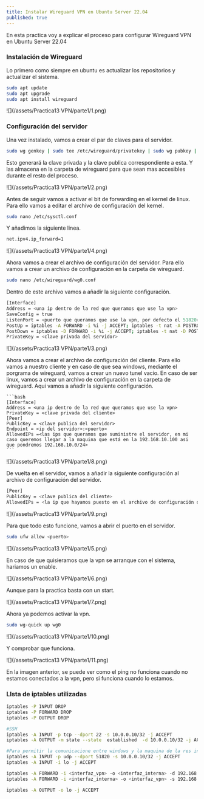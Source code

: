 ```yaml
---
title: Instalar Wireguard VPN en Ubuntu Server 22.04
published: true
---
```

En esta practica voy a explicar el proceso para configurar Wireguard VPN en Ubuntu Server 22.04

### Instalación de Wireguard

Lo primero como siempre en ubuntu es actualizar los repositorios y actualizar el sistema.

```bash
sudo apt update
sudo apt upgrade
sudo apt install wireguard
```
![](/assets/Practica13 VPN/parte1/1.png)

### Configuración del servidor

Una vez instalado, vamos a crear el par de claves para el servidor.

```bash
sudo wg genkey | sudo tee /etc/wireguard/privatekey | sudo wg pubkey | sudo tee /etc/wireguard/publickey
```
Esto generará la clave privada y la clave publica correspondiente a esta. Y las almacena en la carpeta de wireguard para que sean mas accesibles durante el resto del proceso.

![](/assets/Practica13 VPN/parte1/2.png)

Antes de seguir vamos a activar el bit de forwarding en el kernel de linux. Para ello vamos a editar el archivo de configuración del kernel.

```bash
sudo nano /etc/sysctl.conf
```
Y añadimos la siguiente linea.

```bash
net.ipv4.ip_forward=1
```
![](/assets/Practica13 VPN/parte1/4.png)

Ahora vamos a crear el archivo de configuración del servidor. Para ello vamos a crear un archivo de configuración en la carpeta de wireguard.

```bash
sudo nano /etc/wireguard/wg0.conf
```
Dentro de este archivo vamos a añadir la siguiente configuración.

```bash
[Interface]
Address = <una ip dentro de la red que queramos que use la vpn>
SaveConfig = true
ListenPort = <puerto que queramos que use la vpn, por defecto el 51820>
PostUp = iptables -A FORWARD -i %i -j ACCEPT; iptables -t nat -A POSTROUTING -o <interfaz de salida> -j MASQUERADE
PostDown = iptables -D FORWARD -i %i -j ACCEPT; iptables -t nat -D POSTROUTING -o <interfaz de salida> -j MASQUERADE
PrivateKey = <clave privada del servidor>
```

![](/assets/Practica13 VPN/parte1/3.png)



Ahora vamos a crear el archivo de configuración del cliente. Para ello vamos a nuestro cliente y en caso de que sea windows, mediante el porgrama de wireguard, vamos a crear un nuevo tunel vacio. En caso de ser linux, vamos a crear un archivo de configuración en la carpeta de wireguard. Aqui vamos a añadir la siguiente configuración.
    
    ```bash
    [Interface]
    Address = <una ip dentro de la red que queramos que use la vpn>
    PrivateKey = <clave privada del cliente>
    [Peer]
    PublicKey = <clave publica del servidor>
    Endpoint = <ip del servidor>:<puerto>
    AllowedIPs =<las ips que queramos que suministre el servidor, en mi caso queremos llegar a la maquina que está en la 192.168.10.100 asi que pondremos 192.168.10.0/24>
    ```

![](/assets/Practica13 VPN/parte1/8.png) 

De vuelta en el servidor, vamos a añadir la siguiente configuración al archivo de configuración del servidor.

```bash
[Peer]
PublicKey = <clave publica del cliente>
AllowedIPs = <la ip que hayamos puesto en el archivo de configuración del cliente>
```

![](/assets/Practica13 VPN/parte1/9.png)

Para que todo esto funcione, vamos a abrir el puerto en el servidor.

```bash
sudo ufw allow <puerto>
```
![](/assets/Practica13 VPN/parte1/5.png)

En caso de que quisieramos que la vpn se arranque con el sistema, hariamos un enable.

![](/assets/Practica13 VPN/parte1/6.png)

Aunque para la practica basta con un start.

![](/assets/Practica13 VPN/parte1/7.png)

Ahora ya podemos activar la vpn.

```bash
sudo wg-quick up wg0
```
![](/assets/Practica13 VPN/parte1/10.png)

Y comprobar que funciona.

![](/assets/Practica13 VPN/parte1/11.png)

En la imagen anterior, se puede ver como el ping no funciona cuando no estamos conectados a la vpn, pero si funciona cuando lo estamos.


### LIsta de iptables utilizadas

```bash    
iptables -P INPUT DROP
iptables -P FORWARD DROP
iptables -P OUTPUT DROP

#SSH
iptables -A INPUT -p tcp --dport 22 -s 10.0.0.10/32 -j ACCEPT
iptables -A OUTPUT -m state --state  established  -d 10.0.0.10/32 -j ACCEPT

#Para permitir la comunicacione entre windows y la maquina de la res interna
iptables -A INPUT -p udp --dport 51820 -s 10.0.0.10/32 -j ACCEPT
iptables -A INPUT -i lo -j ACCEPT

iptables -A FORWARD -i <interfaz_vpn> -o <interfaz_interna> -d 192.168.10.100 -j ACCEPT
iptables -A FORWARD -i <interfaz_interna> -o <interfaz_vpn> -s 192.168.10.100 -j ACCEPT

iptables -A OUTPUT -o lo -j ACCEPT
```

